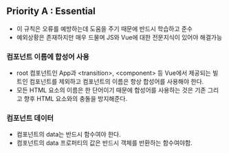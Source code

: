 ## Priority A : Essential
- 이 규칙은 오류를 예방하는데 도움을 주기 때문에 반드시 학습하고 준수
- 예외상황은 존재하지만 매우 드물며 JS와 Vue에 대한 전문지식이 있어야 해결가능

### 컴포넌트 이름에 합성어 사용
- root 컴포넌트인 App과 \<transition\>, \<component\> 등 Vue에서 제공되는 빌트인 컴포넌트를 제외하고 컴포넌트의 이름은 항상 합성어를 사용해야 한다.
- 모든 HTML 요소의 이름은 한 단어이기 때문에 합성어를 사용하는 것은 기존 그리고 향후 HTML 요소와의 충돌을 방지해준다.

### 컴포넌트 데이터
- 컴포넌트의 data는 반드시 함수여야 한다.
- 컴포넌트의 data 프로퍼티의 값은 반드시 객체를 반환하는 함수여야함.

